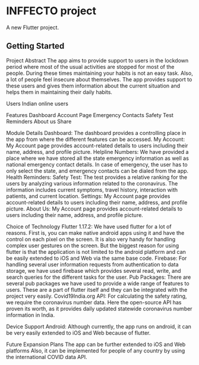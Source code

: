 # INFFECTO project

A new Flutter project.

## Getting Started
Project Abstract
The app aims to provide support to users in the lockdown period where most of the usual activities are stopped for most of the people. During these times maintaining your habits is not an easy task. Also, a lot of people feel insecure about themselves. The app provides support to these users and gives them information about the current situation and helps them in maintaining their daily habits.

Users
Indian online users

Features
Dashboard
Account Page
Emergency Contacts
Safety Test
Reminders
About us
Share


Module Details
Dashboard: The dashboard provides a controlling place in the app from where the different features can be accessed.
My Account: My Account page provides account-related details to users including their name, address, and profile picture. 
Helpline Numbers: We have provided a place where we have stored all the state emergency information as well as national emergency contact details. In case of emergency, the user has to only select the state, and emergency contacts can be dialed from the app. 
Health Reminders: 
Safety Test: The test provides a relative ranking for the users by analyzing various information related to the coronavirus. The information includes current symptoms, travel history, interaction with patients, and current location. 
Settings: My Account page provides account-related details to users including their name, address, and profile picture. 
About Us: My Account page provides account-related details to users including their name, address, and profile picture. 





Choice of Technology
Flutter 1.17.2: We have used flutter for a lot of reasons. First is, you can make native android apps using it and have the control on each pixel on the screen. It is also very handy for handling complex user gestures on the screen. But the biggest reason for using flutter is that the application is not limited to the android platform and can be easily extended to iOS and Web via the same base code.
Firebase: For handling several user information requests from authentication to data storage, we have used firebase which provides several read, write, and search queries for the different tasks for the user. 
Pub Packages: There are several pub packages we have used to provide a wide range of features to users. These are a part of flutter itself and they can be integrated with the project very easily.
Covid19India.org API: For calculating the safety rating, we require the coronavirus number data. Here the open-source API has proven its worth, as it provides daily updated statewide coronavirus number information in India.

Device Support
Android: Although currently, the app runs on android, it can be very easily extended to iOS and Web because of flutter.

Future Expansion Plans
The app can be further extended to iOS and Web platforms
Also, it can be implemented for people of any country by using the international COVID data API.
